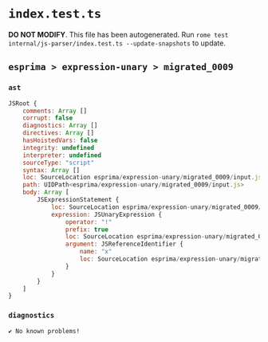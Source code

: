 # `index.test.ts`

**DO NOT MODIFY**. This file has been autogenerated. Run `rome test internal/js-parser/index.test.ts --update-snapshots` to update.

## `esprima > expression-unary > migrated_0009`

### `ast`

```javascript
JSRoot {
	comments: Array []
	corrupt: false
	diagnostics: Array []
	directives: Array []
	hasHoistedVars: false
	integrity: undefined
	interpreter: undefined
	sourceType: "script"
	syntax: Array []
	loc: SourceLocation esprima/expression-unary/migrated_0009/input.js 1:0-2:0
	path: UIDPath<esprima/expression-unary/migrated_0009/input.js>
	body: Array [
		JSExpressionStatement {
			loc: SourceLocation esprima/expression-unary/migrated_0009/input.js 1:0-1:2
			expression: JSUnaryExpression {
				operator: "!"
				prefix: true
				loc: SourceLocation esprima/expression-unary/migrated_0009/input.js 1:0-1:2
				argument: JSReferenceIdentifier {
					name: "x"
					loc: SourceLocation esprima/expression-unary/migrated_0009/input.js 1:1-1:2 (x)
				}
			}
		}
	]
}
```

### `diagnostics`

```
✔ No known problems!

```

